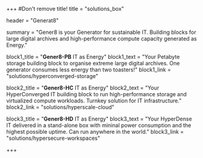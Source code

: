 +++
#Don't remove title!
title = "solutions_box"

header = "Generat8"

summary = "Gener8 is your Generator for sustainable IT. Building blocks for large digital archives and high-performance compute capacity generated as Energy."

block1_title = "**Gener8-PB** IT as Energy"
block1_text = "Your Petabyte storage building block to organise extreme large digital archives. One generator consumes less energy than two toasters!"
block1_link = "solutions/hyperconverged-storage"

block2_title = "**Gener8-HC** IT as Energy"
block2_text = "Your HyperConverged IT building block to run high-performance storage and virtualized compute workloads. Turnkey solution for IT infrastructure."
block2_link = "solutions/hyperscale-cloud"

block3_title = "**Gener8-HD** IT as Energy"
block3_text = "Your HyperDense IT delivered in a stand-alone box with mininal power consumption and the highest possible uptime. Can run anywhere in the world."
block3_link = "solutions/hypersecure-workspaces"

+++